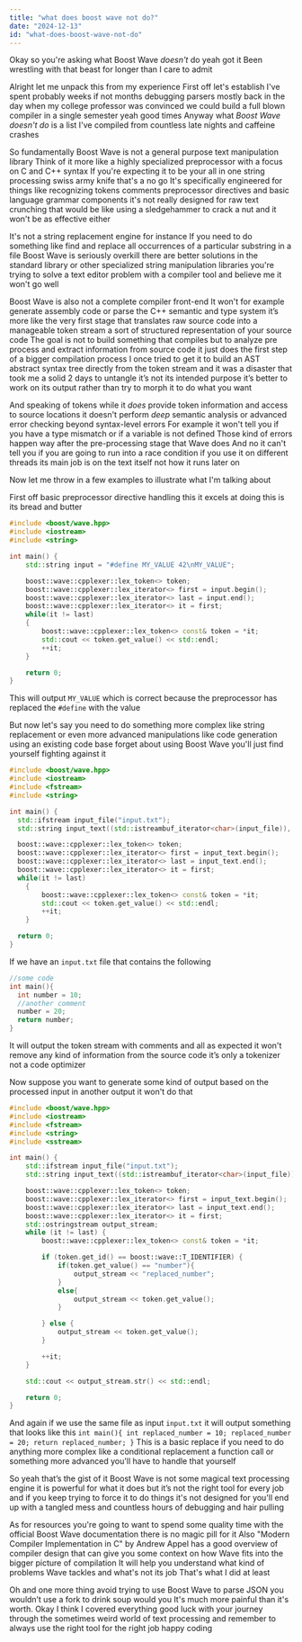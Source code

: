```yaml
---
title: "what does boost wave not do?"
date: "2024-12-13"
id: "what-does-boost-wave-not-do"
---
```


Okay so you're asking what Boost Wave *doesn't* do yeah got it Been wrestling with that beast for longer than I care to admit

Alright let me unpack this from my experience First off let's establish I've spent probably weeks if not months debugging parsers mostly back in the day when my college professor was convinced we could build a full blown compiler in a single semester yeah good times Anyway what *Boost Wave doesn't do* is a list I've compiled from countless late nights and caffeine crashes

So fundamentally Boost Wave is not a general purpose text manipulation library Think of it more like a highly specialized preprocessor with a focus on C and C++ syntax If you're expecting it to be your all in one string processing swiss army knife that's a no go It's specifically engineered for things like recognizing tokens comments preprocessor directives and basic language grammar components it's not really designed for raw text crunching that would be like using a sledgehammer to crack a nut and it won't be as effective either

It's not a string replacement engine for instance If you need to do something like find and replace all occurrences of a particular substring in a file Boost Wave is seriously overkill there are better solutions in the standard library or other specialized string manipulation libraries you're trying to solve a text editor problem with a compiler tool and believe me it won't go well

Boost Wave is also not a complete compiler front-end It won't for example generate assembly code or parse the C++ semantic and type system it’s more like the very first stage that translates raw source code into a manageable token stream a sort of structured representation of your source code The goal is not to build something that compiles but to analyze pre process and extract information from source code it just does the first step of a bigger compilation process I once tried to get it to build an AST abstract syntax tree directly from the token stream and it was a disaster that took me a solid 2 days to untangle it’s not its intended purpose it’s better to work on its output rather than try to morph it to do what you want

And speaking of tokens while it *does* provide token information and access to source locations it doesn't perform *deep* semantic analysis or advanced error checking beyond syntax-level errors For example it won't tell you if you have a type mismatch or if a variable is not defined Those kind of errors happen way after the pre-processing stage that Wave does And no it can't tell you if you are going to run into a race condition if you use it on different threads its main job is on the text itself not how it runs later on

Now let me throw in a few examples to illustrate what I'm talking about

First off basic preprocessor directive handling this it excels at doing this is its bread and butter

```cpp
#include <boost/wave.hpp>
#include <iostream>
#include <string>

int main() {
    std::string input = "#define MY_VALUE 42\nMY_VALUE";

    boost::wave::cpplexer::lex_token<> token;
    boost::wave::cpplexer::lex_iterator<> first = input.begin();
    boost::wave::cpplexer::lex_iterator<> last = input.end();
    boost::wave::cpplexer::lex_iterator<> it = first;
    while(it != last)
    {
        boost::wave::cpplexer::lex_token<> const& token = *it;
        std::cout << token.get_value() << std::endl;
        ++it;
    }

    return 0;
}
```
This will output `MY_VALUE` which is correct because the preprocessor has replaced the `#define` with the value

But now let's say you need to do something more complex like string replacement or even more advanced manipulations like code generation using an existing code base forget about using Boost Wave you'll just find yourself fighting against it

```cpp
#include <boost/wave.hpp>
#include <iostream>
#include <fstream>
#include <string>

int main() {
  std::ifstream input_file("input.txt");
  std::string input_text((std::istreambuf_iterator<char>(input_file)), std::istreambuf_iterator<char>());

  boost::wave::cpplexer::lex_token<> token;
  boost::wave::cpplexer::lex_iterator<> first = input_text.begin();
  boost::wave::cpplexer::lex_iterator<> last = input_text.end();
  boost::wave::cpplexer::lex_iterator<> it = first;
  while(it != last)
    {
        boost::wave::cpplexer::lex_token<> const& token = *it;
        std::cout << token.get_value() << std::endl;
        ++it;
    }

  return 0;
}
```

If we have an `input.txt` file that contains the following

```cpp
//some code
int main(){
  int number = 10;
  //another comment
  number = 20;
  return number;
}
```

It will output the token stream with comments and all as expected it won't remove any kind of information from the source code it’s only a tokenizer not a code optimizer

Now suppose you want to generate some kind of output based on the processed input in another output it won't do that

```cpp
#include <boost/wave.hpp>
#include <iostream>
#include <fstream>
#include <string>
#include <sstream>

int main() {
    std::ifstream input_file("input.txt");
    std::string input_text((std::istreambuf_iterator<char>(input_file)), std::istreambuf_iterator<char>());

    boost::wave::cpplexer::lex_token<> token;
    boost::wave::cpplexer::lex_iterator<> first = input_text.begin();
    boost::wave::cpplexer::lex_iterator<> last = input_text.end();
    boost::wave::cpplexer::lex_iterator<> it = first;
    std::ostringstream output_stream;
    while (it != last) {
        boost::wave::cpplexer::lex_token<> const& token = *it;

        if (token.get_id() == boost::wave::T_IDENTIFIER) {
            if(token.get_value() == "number"){
                output_stream << "replaced_number";
            }
            else{
                output_stream << token.get_value();
            }

        } else {
            output_stream << token.get_value();
        }

        ++it;
    }

    std::cout << output_stream.str() << std::endl;

    return 0;
}
```
And again if we use the same file as input `input.txt` it will output something that looks like this `int main(){ int replaced_number = 10; replaced_number = 20; return replaced_number; }` This is a basic replace if you need to do anything more complex like a conditional replacement a function call or something more advanced you'll have to handle that yourself

So yeah that’s the gist of it Boost Wave is not some magical text processing engine it is powerful for what it does but it’s not the right tool for every job and if you keep trying to force it to do things it's not designed for you'll end up with a tangled mess and countless hours of debugging and hair pulling

As for resources you're going to want to spend some quality time with the official Boost Wave documentation there is no magic pill for it Also "Modern Compiler Implementation in C" by Andrew Appel has a good overview of compiler design that can give you some context on how Wave fits into the bigger picture of compilation It will help you understand what kind of problems Wave tackles and what's not its job That's what I did at least

Oh and one more thing avoid trying to use Boost Wave to parse JSON you wouldn’t use a fork to drink soup would you It's much more painful than it's worth. Okay I think I covered everything good luck with your journey through the sometimes weird world of text processing and remember to always use the right tool for the right job happy coding
